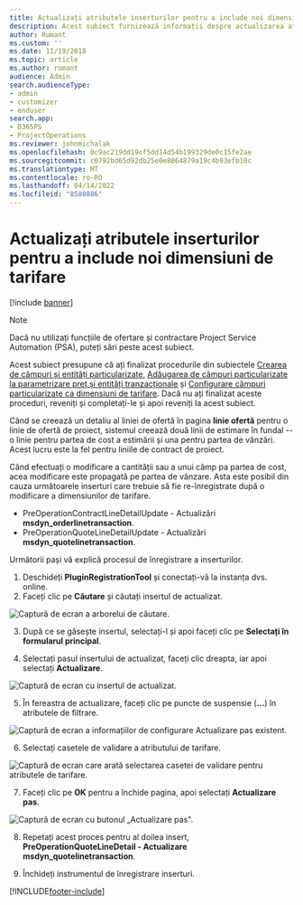 ```yaml
---
title: Actualizați atributele inserturilor pentru a include noi dimensiuni de tarifare
description: Acest subiect furnizează informații despre actualizarea atributelor inserturilor pentru dimensiunile de tarifare.
author: Rumant
ms.custom: ''
ms.date: 11/19/2018
ms.topic: article
ms.author: rumant
audience: Admin
search.audienceType:
- admin
- customizer
- enduser
search.app:
- D365PS
- ProjectOperations
ms.reviewer: johnmichalak
ms.openlocfilehash: 0c9ac219dd19cf5dd14d54b199329de0c15fe2ae
ms.sourcegitcommit: c0792bd65d92db25e0e8864879a19c4b93efb10c
ms.translationtype: MT
ms.contentlocale: ro-RO
ms.lasthandoff: 04/14/2022
ms.locfileid: "8580886"
---
```

# <a name="update-plug-in-attributes-to-include-new-pricing-dimensions"></a>Actualizați atributele inserturilor pentru a include noi dimensiuni de tarifare

[!include [banner](../includes/psa-now-project-operations.md)]

> [!NOTE]
> Dacă nu utilizați funcțiile de ofertare și contractare Project Service Automation (PSA), puteți sări peste acest subiect.

Acest subiect presupune că ați finalizat procedurile din subiectele [Crearea de câmpuri și entități particularizate](create-custom-fields-entities.md), [Adăugarea de câmpuri particularizate la parametrizare preț și entități tranzacționale](field-references.md) și [Configurare câmpuri particularizate ca dimensiuni de tarifare](set-up-pricing-dimensions.md). Dacă nu ați finalizat aceste proceduri, reveniți și completați-le și apoi reveniți la acest subiect.

Când se creează un detaliu al liniei de ofertă în pagina **linie ofertă** pentru o linie de ofertă de proiect, sistemul creează două linii de estimare în fundal -- o linie pentru partea de cost a estimării și una pentru partea de vânzări. Acest lucru este la fel pentru liniile de contract de proiect.

Când efectuați o modificare a cantității sau a unui câmp pa partea de cost, acea modificare este propagată pe partea de vânzare. Asta este posibil din cauza următoarele inserturi care trebuie să fie re-înregistrate după o modificare a dimensiunilor de tarifare.

- PreOperationContractLineDetailUpdate - Actualizări **msdyn_orderlinetransaction**.
- PreOperationQuoteLineDetailUpdate - Actualizări **msdyn_quotelinetransaction**.

Următorii pași vă explică procesul de înregistrare a inserturilor.

1. Deschideți **PluginRegistrationTool** și conectați-vă la instanța dvs. online.
2. Faceți clic pe **Căutare** și căutați insertul de actualizat.

 ![Captură de ecran a arborelui de căutare.](media/PRT-1.png)

3. După ce se găsește insertul, selectați-l și apoi faceți clic pe **Selectați în formularul principal**.

4. Selectați pasul insertului de actualizat, faceți clic dreapta, iar apoi selectați **Actualizare**.

 ![Captură de ecran cu insertul de actualizat.](media/PRT-2.png)
 
5. În fereastra de actualizare, faceți clic pe puncte de suspensie (**...**) în atributele de filtrare.

 ![Captură de ecran a informațiilor de configurare Actualizare pas existent.](media/PRT-3.png)
 
6. Selectați casetele de validare a atributului de tarifare.

 ![Captură de ecran care arată selectarea casetei de validare pentru atributele de tarifare.](media/PRT-4.png)

7. Faceți clic pe **OK** pentru a închide pagina, apoi selectați **Actualizare pas**.

 ![Captură de ecran cu butonul „Actualizare pas".](media/PRT-5.png)
 
8. Repetați acest proces pentru al doilea insert, **PreOperationQuoteLineDetail - Actualizare msdyn_quotelinetransaction**.

9. Închideți instrumentul de înregistrare inserturi.



[!INCLUDE[footer-include](../includes/footer-banner.md)]
